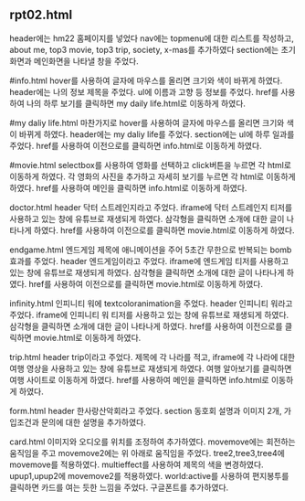 ## rpt02.html
header에는 hm22 홈페이지를 넣었다
nav에는 topmenu에 대한 리스트를 작성하고, about me, top3 movie, top3 trip, society, x-mas를 추가하였다
section에는 초기화면과 메인화면을 나타낼 창을 주었다.

#info.html
hover를 사용하여 글자에 마우스를 올리면 크기와 색이 바뀌게 하였다.
header에는 나의 정보 제목을 주었다.
ul에 이름과 고향 등 정보를 주었다.
href를 사용하여 나의 하루 보기를 클릭하면 my daily life.html로 이동하게 하였다.

#my daliy life.html
마찬가지로 hover를 사용하여 글자에 마우스를 올리면 크기와 색이 바뀌게 하였다.
header에는 my daliy life를 주었다.
section에는 ul에 하루 일과를 주었다.
href를 사용하여 이전으로를 클릭하면 info.html로 이동하게 하였다.

#movie.html
selectbox를 사용하여 영화를 선택하고 click버튼을 누르면 각 html로 이동하게 하였다.
각 영화의 사진을 추가하고 자세히 보기를 누르면 각 html로 이동하게 하였다.
href를 사용하여 메인을 클릭하면 info.html로 이동하게 하였다.

doctor.html
header 닥터 스트레인지라고 주었다.
iframe에 닥터 스트레인지 티저를 사용하고 있는 창에 유튜브로 재생되게 하였다.
삼각형을 클릭하면 소개에 대한 글이 나타나게 하였다.
href를 사용하여 이전으로를 클릭하면 movie.html로 이동하게 하였다.

endgame.html
엔드게임 제목에 애니메이션을 주어 5초간 무한으로 반복되는 bomb효과를 주었다.
header 엔드게임이라고 주었다.
iframe에 엔드게임 티저를 사용하고 있는 창에 유튜브로 재생되게 하였다.
삼각형을 클릭하면 소개에 대한 글이 나타나게 하였다.
href를 사용하여 이전으로를 클릭하면 movie.html로 이동하게 하였다.

infinity.html
인피니티 워에 textcoloranimation을 주었다.
header 인피니티 워라고 주었다.
iframe에 인피니티 워 티저를 사용하고 있는 창에 유튜브로 재생되게 하였다.
삼각형을 클릭하면 소개에 대한 글이 나타나게 하였다.
href를 사용하여 이전으로를 클릭하면 movie.html로 이동하게 하였다.

trip.html
header trip이라고 주었다.
제목에 각 나라를 적고, iframe에 각 나라에 대한 여행 영상을 사용하고 있는 창에 유튜브로 재생되게 하였다.
여행 알아보기를 클릭하면 여행 사이트로 이동하게 하였다.
href를 사용하여 메인을 클릭하면 info.html로 이동하게 하였다.

form.html
header 한사랑산악회라고 주었다.
section 동호회 설명과 이미지 2개, 가입조건과 문의에 대한 설명을 추가하였다.

card.html
이미지와 오디오를 위치를 조정하여 추가하였다.
movemove에는 회전하는 움직임을 주고 movemove2에는 위 아래로 움직임을 주었다.
tree2,tree3,tree4에 movemove를 적용하였다.
multieffect를 사용하여 제목의 색을 변경하였다.
upup1,upup2에 movemove2를 적용하였다.
world:active를 사용하여 편지봉투를 클릭하면 카드를 여는 듯한 느낌을 주었다.
구글폰트를 추가하였다.

